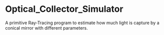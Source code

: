 # Optical_Collector_Simulator
A primitive Ray-Tracing program to estimate how much light is capture by a conical mirror with different parameters.
